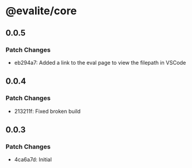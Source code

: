 # @evalite/core

## 0.0.5

### Patch Changes

- eb294a7: Added a link to the eval page to view the filepath in VSCode

## 0.0.4

### Patch Changes

- 213211f: Fixed broken build

## 0.0.3

### Patch Changes

- 4ca6a7d: Initial
